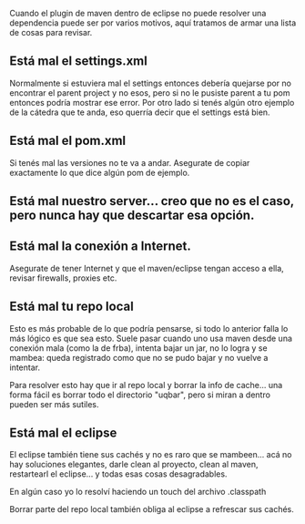 Cuando el plugin de maven dentro de eclipse no puede resolver una dependencia puede ser por varios motivos, aquí tratamos de armar una lista de cosas para revisar.

Está mal el settings.xml
------------------------

Normalmente si estuviera mal el settings entonces debería quejarse por no encontrar el parent project y no esos, pero si no le pusiste parent a tu pom entonces podría mostrar ese error. Por otro lado si tenés algún otro ejemplo de la cátedra que te anda, eso querría decir que el settings está bien.

Está mal el pom.xml
-------------------

Si tenés mal las versiones no te va a andar. Asegurate de copiar exactamente lo que dice algún pom de ejemplo.

Está mal nuestro server... creo que no es el caso, pero nunca hay que descartar esa opción.
-------------------------------------------------------------------------------------------

Está mal la conexión a Internet.
--------------------------------

Asegurate de tener Internet y que el maven/eclipse tengan acceso a ella, revisar firewalls, proxies etc.

Está mal tu repo local
----------------------

Esto es más probable de lo que podría pensarse, si todo lo anterior falla lo más lógico es que sea esto. Suele pasar cuando uno usa maven desde una conexión mala (como la de frba), intenta bajar un jar, no lo logra y se mambea: queda registrado como que no se pudo bajar y no vuelve a intentar.

Para resolver esto hay que ir al repo local y borrar la info de cache... una forma fácil es borrar todo el directorio "uqbar", pero si miran a dentro pueden ser más sutiles.

Está mal el eclipse
-------------------

El eclipse también tiene sus cachés y no es raro que se mambeen... acá no hay soluciones elegantes, darle clean al proyecto, clean al maven, restartearl el eclipse... y todas esas cosas desagradables.

En algún caso yo lo resolví haciendo un touch del archivo .classpath

Borrar parte del repo local también obliga al eclipse a refrescar sus cachés.
